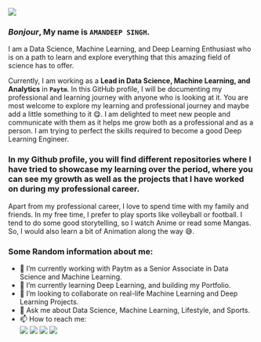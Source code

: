 ![](https://github.com/AmandeepSinghDhalla/images/blob/main/intro_github.gif)
### *Bonjour*,  My name is `AMANDEEP SINGH`. 
I am a Data Science, Machine Learning, and Deep Learning Enthusiast who is on a path to learn and explore everything that this amazing field of science has to offer. 

Currently, I am working as a **Lead in Data Science, Machine Learning, and Analytics** in **`Paytm`**. In this GitHub profile, I will be documenting my professional and learning journey with anyone who is looking at it.
You are most welcome to explore my learning and professional journey and maybe add a little something to it 😋. I am delighted to meet new people and communicate with them as it helps me grow both as a professional and as a person. I am trying to perfect the skills required to become a good Deep Learning Engineer.  

### In my Github profile, you will find different repositories where I have tried to showcase my learning over the period, where you can see my growth as well as the projects that I have worked on during my professional career.

Apart from my professional career, I love to spend time with my family and friends. In my free time, I prefer to play sports like volleyball or football. I tend to do some good storytelling, so I watch Anime or read some Mangas. So, I would also learn a bit of Animation along the way 😅. 

### Some Random information about me:
- 🔭 I’m currently working with Paytm as a Senior Associate in Data Science and Machine Learning.
- 🌱 I’m currently learning Deep Learning, and building my Portfolio.
- 👯 I’m looking to collaborate on real-life Machine Learning and Deep Learning Projects.
- 💬 Ask me about Data Science, Machine Learning, Lifestyle, and Sports.
- 📫 How to reach me: 
</br>[![](https://github.com/AmandeepSinghDhalla/images/blob/main/icons8-linkedin-64.png)](https://www.linkedin.com/in/amandeepsinghdhalla/) [![](https://github.com/AmandeepSinghDhalla/images/blob/main/icons8-twitter-64.png)](https://twitter.com/AmandeepDhalla) [![](https://github.com/AmandeepSinghDhalla/images/blob/main/icons8-instagram-old-64.png)](https://www.instagram.com/amandeepsinghdhalla/) [![](https://github.com/AmandeepSinghDhalla/images/blob/main/icons8-microsoft-outlook-48.png)](https://www.rapidtables.com/tools/notepad.html?txt=amandeepsinghdhalla%40live.com) 
